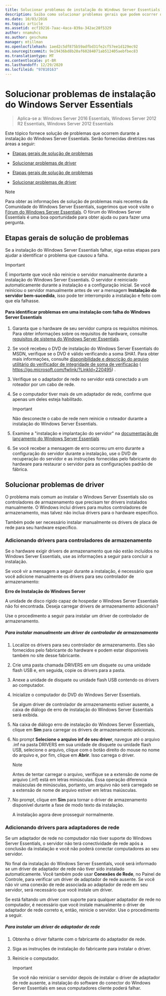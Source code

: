 ```yaml
---
title: Solucionar problemas de instalação do Windows Server Essentials
description: Saiba como solucionar problemas gerais que podem ocorrer durante a instalação do Windows Server Essentials.
ms.date: 10/03/2016
ms.topic: article
ms.assetid: ecf19216-7aac-4aca-839a-342ac28f5329
author: nnamuhcs
ms.author: geschuma
manager: mtillman
ms.openlocfilehash: 1aed2c5df875b59adfbd31fe2cf57ee1d129ec92
ms.sourcegitcommit: 9e19436bd8b20af60284071ab512405aebfbec83
ms.translationtype: MT
ms.contentlocale: pt-BR
ms.lasthandoff: 12/29/2020
ms.locfileid: "97810163"
---
```

# <a name="troubleshoot-windows-server-essentials-installation"></a>Solucionar problemas de instalação do Windows Server Essentials

>Aplica-se a: Windows Server 2016 Essentials, Windows Server 2012 R2 Essentials, Windows Server 2012 Essentials

Este tópico fornece solução de problemas que ocorrem durante a instalação do Windows Server Essentials. Serão fornecidas diretrizes nas áreas a seguir:


-   [Etapas gerais de solução de problemas](Troubleshoot-Windows-Server-Essentials-installation.md#BKMK_GeneralTroubleshootingSteps)

-   [Solucionar problemas de driver](Troubleshoot-Windows-Server-Essentials-installation.md#BKMK_TroubleshootDrivers)

-   [Etapas gerais de solução de problemas](Troubleshoot-Windows-Server-Essentials-installation.md#BKMK_GeneralTroubleshootingSteps)

-   [Solucionar problemas de driver](Troubleshoot-Windows-Server-Essentials-installation.md#BKMK_TroubleshootDrivers)


> [!NOTE]
>  Para obter as informações de solução de problemas mais recentes da Comunidade do Windows Server Essentials, sugerimos que você visite o [Fórum do Windows Server Essentials](/answers/topics/windows-server-essentials.html/threads). O fórum do Windows Server Essentials é uma boa oportunidade para obter ajuda ou para fazer uma pergunta.

##  <a name="general-troubleshooting-steps"></a><a name="BKMK_GeneralTroubleshootingSteps"></a> Etapas gerais de solução de problemas
 Se a instalação do Windows Server Essentials falhar, siga estas etapas para ajudar a identificar o problema que causou a falha.

> [!IMPORTANT]
>  É importante que você não reinicie o servidor manualmente durante a instalação do Windows Server Essentials. O servidor é reiniciado automaticamente durante a instalação e a configuração inicial. Se você reiniciou o servidor manualmente antes de ver a mensagem **Instalação do servidor bem-sucedida**, isso pode ter interrompido a instalação e feito com que ela falhasse.

#### <a name="to-identify-issues-in-a-failed-installation-of-windows-server-essentials"></a>Para identificar problemas em uma instalação com falha do Windows Server Essentials

1.  Garanta que o hardware de seu servidor cumpra os requisitos mínimos. Para obter informações sobre os requisitos de hardware, consulte [requisitos de sistema do Windows Server Essentials](../get-started/system-requirements.md).

2.  Se você recebeu o DVD de instalação do Windows Server Essentials do MSDN, verifique se o DVD é válido verificando a soma SHA1. Para obter mais informações, consulte [disponibilidade e descrição do arquivo utilitário do verificador de integridade de soma de verificação](https://go.microsoft.com/fwlink/?LinkId=220495) ( https://go.microsoft.com/fwlink/?LinkId=220495) .

3.  Verifique se o adaptador de rede no servidor está conectado a um roteador por um cabo de rede.

4.  Se o computador tiver mais de um adaptador de rede, confirme que apenas um deles esteja habilitado.

    > [!IMPORTANT]
    >  Não desconecte o cabo de rede nem reinicie o roteador durante a instalação do Windows Server Essentials.

5.  Examine a "instalação e implantação do servidor" na [documentação de lançamento do Windows Server Essentials](../get-started/release-notes.md)

6.  Se você receber a mensagem de erro ocorreu um erro durante a configuração do servidor durante a instalação, use o DVD de recuperação do servidor e as instruções fornecidas pelo fabricante do hardware para restaurar o servidor para as configurações padrão de fábrica.

##  <a name="troubleshoot-driver-issues"></a><a name="BKMK_TroubleshootDrivers"></a> Solucionar problemas de driver
 O problema mais comum ao instalar o Windows Server Essentials são os controladores de armazenamento que precisam ter drivers instalados manualmente. O Windows inclui drivers para muitos controladores de armazenamento, mas talvez não inclua drivers para o hardware específico.

 Também pode ser necessário instalar manualmente os drivers de placa de rede para seu hardware específico.

###  <a name="adding-drivers-for-storage-controllers"></a><a name="BKMK_StorageDrivers"></a> Adicionando drivers para controladores de armazenamento
 Se o hardware exigir drivers de armazenamento que não estão incluídos no Windows Server Essentials, use as informações a seguir para concluir a instalação.

 Se você vir a mensagem a seguir durante a instalação, é necessário que você adicione manualmente os drivers para seu controlador de armazenamento:

 **Erro de Instalação do Windows Server**

 A unidade de disco rígido capaz de hospedar o Windows Server Essentials não foi encontrada. Deseja carregar drivers de armazenamento adicionais?

 Use o procedimento a seguir para instalar um driver de controlador de armazenamento.

##### <a name="to-manually-install-a-storage-controller-driver"></a>Para instalar manualmente um driver de controlador de armazenamento

1. Localize os drivers para seu controlador de armazenamento. Eles são fornecidos pelo fabricante do hardware e podem estar disponíveis também no site desse fabricante.

2. Crie uma pasta chamada DRIVERS em um disquete ou uma unidade flash USB e, em seguida, copie os drivers para a pasta.

3. Anexe a unidade de disquete ou unidade flash USB contendo os drivers ao computador.

4. Inicialize o computador do DVD do Windows Server Essentials.

    Se algum driver de controlador de armazenamento estiver ausente, a caixa de diálogo de erro de instalação do Windows Server Essentials será exibida.

5. Na caixa de diálogo erro de instalação do Windows Server Essentials, clique em **Sim** para carregar os drivers de armazenamento adicionais.

6. No prompt **Selecione o arquivo inf de seu driver**, navegue até o arquivo .inf na pasta DRIVERS em sua unidade de disquete ou unidade flash USB, selecione o arquivo, clique com o botão direito do mouse no nome do arquivo e, por fim, clique em **Abrir**. Isso carrega o driver.

   > [!NOTE]
   >  Antes de tentar carregar o arquivo, verifique se a extensão de nome de arquivo (.inf) está em letras minúsculas. Essa operação diferencia maiúsculas de minúsculas, portanto, um arquivo não será carregado se a extensão de nome de arquivo estiver em letras maiúsculas.

7. No prompt, clique em **Sim** para tornar o driver de armazenamento disponível durante a fase de modo texto da instalação.

   A instalação agora deve prosseguir normalmente.

###  <a name="adding-drivers-for-network-adapters"></a><a name="BKMK_AddingNICdrivers"></a> Adicionando drivers para adaptadores de rede
 Se um adaptador de rede no computador não tiver suporte do Windows Server Essentials, o servidor não terá conectividade de rede após a conclusão da instalação e você não poderá conectar computadores ao seu servidor.

 No final da instalação do Windows Server Essentials, você será informado se um driver de adaptador de rede não tiver sido instalado automaticamente. Você também pode usar **Conexões de Rede**, no Painel de Controle, para verificar um driver de adaptador de rede ausente. Se você não vir uma conexão de rede associada ao adaptador de rede em seu servidor, será necessário que você instale um driver.

 Se está faltando um driver com suporte para qualquer adaptador de rede no computador, é necessário que você instale manualmente o driver de adaptador de rede correto e, então, reinicie o servidor. Use o procedimento a seguir.

##### <a name="to-install-a-network-adapter-driver"></a>Para instalar um driver de adaptador de rede

1.  Obtenha o driver faltante com o fabricante do adaptador de rede.

2.  Siga as instruções de instalação do fabricante para instalar o driver.

3.  Reinicie o computador.

    > [!IMPORTANT]
    >  Se você não reiniciar o servidor depois de instalar o driver de adaptador de rede ausente, a instalação do software do conector do Windows Server Essentials em seus computadores cliente poderá falhar.